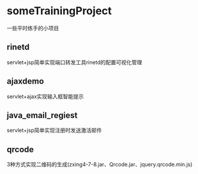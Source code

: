 # someTrainingProject
一些平时练手的小项目

## rinetd
servlet+jsp简单实现端口转发工具rinetd的配置可视化管理

## ajaxdemo
servlet+ajax实现输入框智能提示

## java_email_regiest
servlet+jsp简单实现注册时发送激活邮件

## qrcode
3种方式实现二维码的生成(zxing4-7-8.jar、Qrcode.jar、jquery.qrcode.min.js)

